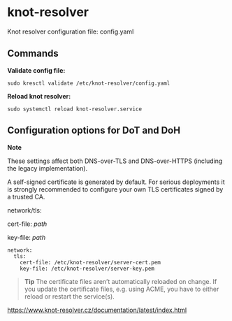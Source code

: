 # knot-resolver
Knot resolver configuration file: config.yaml

## Commands ##

**Validate config file:**
    
    sudo kresctl validate /etc/knot-resolver/config.yaml

**Reload knot resolver:**

    sudo systemctl reload knot-resolver.service

## Configuration options for DoT and DoH ##

**Note**

These settings affect both DNS-over-TLS and DNS-over-HTTPS (including the legacy implementation).

A self-signed certificate is generated by default. For serious deployments it is strongly recommended to configure your own TLS certificates signed by a trusted CA.

network/tls:

cert-file: *path*

key-file: *path*

    network:    
      tls:      
        cert-file: /etc/knot-resolver/server-cert.pem        
        key-file: /etc/knot-resolver/server-key.pem

> **Tip**
> The certificate files aren’t automatically reloaded on change. If you update the certificate files, e.g. using ACME, you have to either reload or restart the service(s).


[^note]:
https://www.knot-resolver.cz/documentation/latest/index.html
